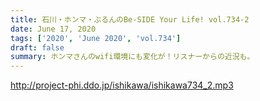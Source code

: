 ```yaml
---
title: 石川・ホンマ・ぶるんのBe-SIDE Your Life! vol.734-2
date: June 17, 2020
tags: ['2020', 'June 2020', 'vol.734']
draft: false
summary: ホンマさんのwifi環境にも変化が！リスナーからの近況も。
---
```


http://project-phi.ddo.jp/ishikawa/ishikawa734_2.mp3